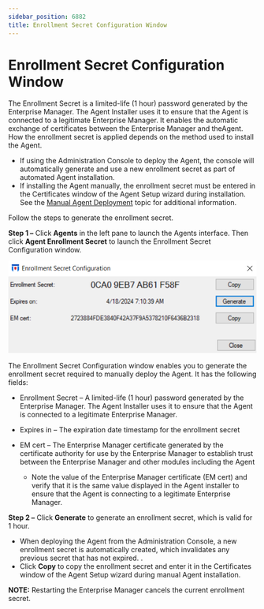 ```yaml
---
sidebar_position: 6882
title: Enrollment Secret Configuration Window
---
```


# Enrollment Secret Configuration Window

The Enrollment Secret is a limited-life (1 hour) password generated by the Enterprise Manager. The Agent Installer uses it to ensure that the Agent is connected to a legitimate Enterprise Manager. It enables the automatic exchange of certificates between the Enterprise Manager and theAgent. How the enrollment secret is applied depends on the method used to install the Agent.

* If using the Administration Console to deploy the Agent, the console will automatically generate and use a new enrollment secret as part of automated Agent installation.
* If installing the Agent manually, the enrollment secret must be entered in the Certificates window of the Agent Setup wizard during installation. See the [Manual Agent Deployment](../../../Install/Agent/Manual "Manual Agent Deployment") topic for additional information.

Follow the steps to generate the enrollment secret.

**Step 1 –** Click **Agents** in the left pane to launch the Agents interface. Then click **Agent Enrollment Secret** to launch the Enrollment Secret Configuration window.

![Enrollment Secret Configuration window](../../../../../../../static/images/ThreatPrevention_7.5/Content/Resources/Images/ThreatPrevention/AgentsInterfaceActions/EnrollmentSecret.png "Enrollment Secret Configuration window")

The Enrollment Secret Configuration window enables you to generate the enrollment secret required to manually deploy the Agent. It has the following fields:

* Enrollment Secret – A limited-life (1 hour) password generated by the Enterprise Manager. The Agent Installer uses it to ensure that the Agent is connected to a legitimate Enterprise Manager.
* Expires in – The expiration date timestamp for the enrollment secret
* EM cert – The Enterprise Manager certificate generated by the certificate authority for use by the Enterprise Manager to establish trust between the Enterprise Manager and other modules including the Agent

  * Note the value of the Enterprise Manager certificate (EM cert) and verify that it is the same value displayed in the Agent installer to ensure that the Agent is connecting to a legitimate Enterprise Manager.

**Step 2 –** Click **Generate** to generate an enrollment secret, which is valid for 1 hour.

* When deploying the Agent from the Administration Console, a new enrollment secret is automatically created, which invalidates any previous secret that has not expired. .
* Click **Copy** to copy the enrollment secret and enter it in the Certificates window of the Agent Setup wizard during manual Agent installation.

**NOTE:** Restarting the Enterprise Manager cancels the current enrollment secret.